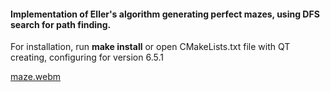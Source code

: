 #### Implementation of Eller's algorithm generating perfect mazes, using DFS search for path finding.

For installation, run **make install** or open CMakeLists.txt file with QT creating, configuring for version 6.5.1


[maze.webm](https://github.com/RamazanovMG/maze/assets/48622603/9e8aa414-3bb2-4840-8a52-bdcb5a9ad567)
